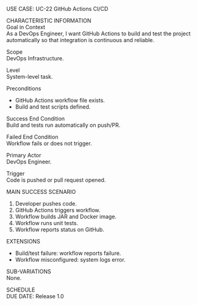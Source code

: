 USE CASE: UC-22 GitHub Actions CI/CD

CHARACTERISTIC INFORMATION  
Goal in Context  
As a DevOps Engineer, I want GitHub Actions to build and test the project automatically so that integration is continuous and reliable.

Scope  
DevOps Infrastructure.

Level  
System-level task.

Preconditions
- GitHub Actions workflow file exists.
- Build and test scripts defined.

Success End Condition  
Build and tests run automatically on push/PR.

Failed End Condition  
Workflow fails or does not trigger.

Primary Actor  
DevOps Engineer.

Trigger  
Code is pushed or pull request opened.

MAIN SUCCESS SCENARIO
1. Developer pushes code.
2. GitHub Actions triggers workflow.
3. Workflow builds JAR and Docker image.
4. Workflow runs unit tests.
5. Workflow reports status on GitHub.

EXTENSIONS
- Build/test failure: workflow reports failure.
- Workflow misconfigured: system logs error.

SUB-VARIATIONS  
None.

SCHEDULE  
DUE DATE: Release 1.0
